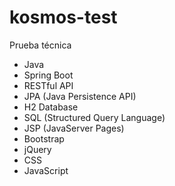# kosmos-test
Prueba técnica

+ Java
+ Spring Boot
+ RESTful API
+ JPA (Java Persistence API)
+ H2 Database
+ SQL (Structured Query Language)
+ JSP (JavaServer Pages)
+ Bootstrap
+ jQuery
+ CSS
+ JavaScript
